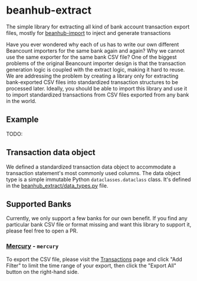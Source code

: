 # beanhub-extract
The simple library for extracting all kind of bank account transaction export files, mostly for [beanhub-import](https://github.com/LaunchPlatform/beanhub-import) to inject and generate transactions

Have you ever wondered why each of us has to write our own different Beancount importers for the same bank again and again? Why we cannot use the same exporter for the same bank CSV file? One of the biggest problems of the original Beancount importer design is that the transaction generation logic is coupled with the extract logic, making it hard to reuse. We are addressing the problem by creating a library only for extracting bank-exported CSV files into standardized transaction structures to be processed later. Ideally, you should be able to import this library and use it to import standardized transactions from CSV files exported from any bank in the world.

## Example

TODO:

## Transaction data object

We defined a standardized transaction data object to accommodate a transaction statement's most commonly used columns.
The data object type is a simple immutable Python `dataclasses.dataclass` class.
It's defined in the [beanhub_extract/data_types.py](beanhub_extract/data_types.py) file.

## Supported Banks

Currently, we only support a few banks for our own benefit.
If you find any particular bank CSV file or format missing and want this library to support it, please feel free to open a PR.

### [Mercury](https://mercury.com/) - `mercury`

To export the CSV file, please visit the [Transactions](https://app.mercury.com/transactions) page and click "Add Filter" to limit the time range of your export, then click the "Export All" button on the right-hand side.
